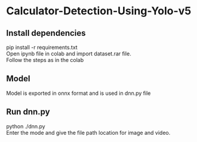 # Calculator-Detection-Using-Yolo-v5
<h2> Install dependencies </h2>
pip install -r requirements.txt
<br>
Open ipynb file in colab and import dataset.rar file.<br>
Follow the steps as in the colab

<h2>Model</h2>
Model is exported in onnx format and is used in dnn.py file

<h2>Run dnn.py </h2>
python ./dnn.py <br/>
Enter the mode and give the file path location for image and video.

